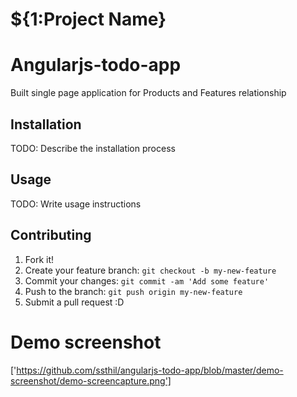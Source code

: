 # ${1:Project Name}
# Angularjs-todo-app
Built single page application for Products and Features relationship
## Installation
TODO: Describe the installation process
## Usage
TODO: Write usage instructions
## Contributing
1. Fork it!
2. Create your feature branch: `git checkout -b my-new-feature`
3. Commit your changes: `git commit -am 'Add some feature'`
4. Push to the branch: `git push origin my-new-feature`
5. Submit a pull request :D

# Demo screenshot
['https://github.com/ssthil/angularjs-todo-app/blob/master/demo-screenshot/demo-screencapture.png']
